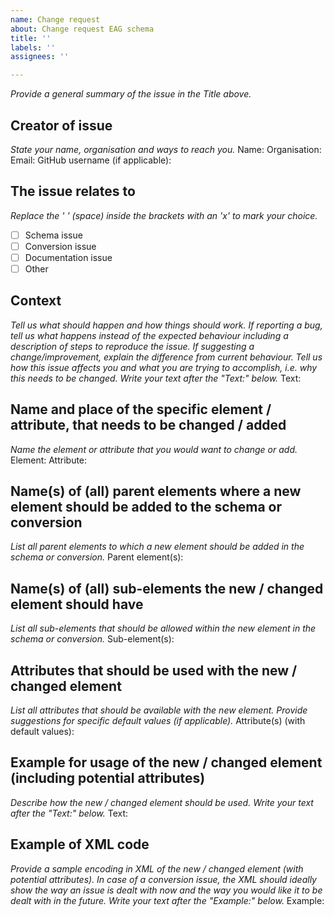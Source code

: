 ```yaml
---
name: Change request
about: Change request EAG schema
title: ''
labels: ''
assignees: ''

---
```


_Provide a general summary of the issue in the Title above._

## Creator of issue
_State your name, organisation and ways to reach you._
Name:
Organisation:
Email:
GitHub username (if applicable):

## The issue relates to
_Replace the ' ' (space) inside the brackets with an 'x' to mark your choice._
- [ ] Schema issue
- [ ] Conversion issue
- [ ] Documentation issue
- [ ] Other

## Context
_Tell us what should happen and how things should work. If reporting a bug, tell us what happens instead of the expected behaviour including a description of steps to reproduce the issue. If suggesting a change/improvement, explain the difference from current behaviour._
_Tell us how this issue affects you and what you are trying to accomplish, i.e. why this needs to be changed._
_Write your text after the "Text:" below._
Text:

## Name and place of the specific element / attribute, that needs to be changed / added
_Name the element or attribute that you would want to change or add._
Element:
Attribute:

## Name(s) of (all) parent elements where a new element should be added to the schema or conversion
_List all parent elements to which a new element should be added in the schema or conversion._
Parent element(s):

## Name(s) of (all) sub-elements the new / changed element should have
_List all sub-elements that should be allowed within the new element in the schema or conversion._
Sub-element(s):

## Attributes that should be used with the new / changed element
_List all attributes that should be available with the new element. Provide suggestions for specific default values (if applicable)._
Attribute(s) (with default values):

## Example for usage of the new / changed element (including potential attributes)
_Describe how the new / changed element should be used._
_Write your text after the "Text:" below._
Text:

## Example of XML code
_Provide a sample encoding in XML of the new / changed element (with potential attributes)._
_In case of a conversion issue, the XML should ideally show the way an issue is dealt with now and the way you would like it to be dealt with in the future._
_Write your text after the "Example:" below._
Example:
